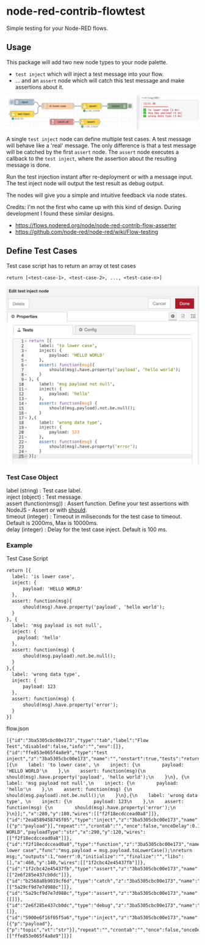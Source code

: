# node-red-contrib-flowtest
Simple testing for your Node-RED flows.

## Usage
This package will add two new node types to your node palette.
* `test inject` which will inject a test message into your flow.
* ... and an `assert` node which will catch this test message and make assertions about it.

![example-flow](https://github.com/steineey/node-red-contrib-flowtest/blob/master/example/flow.png)

A single `test inject` node can define multiple test cases. A test message will behave like a 'real' message. The only difference is that a test message will be catched by the first `assert` node. The `assert` node executes a callback to the `test inject`, where the assertion about the resulting message is done.

Run the test injection instant after re-deployment or with a message input. The test inject node will output the test result as debug output.

The nodes will give you a simple and intuitive feedback via node states.

Credits: I'm not the first who came up with this kind of design. During development I found these  similar designs.
* https://flows.nodered.org/node/node-red-contrib-flow-asserter
* https://github.com/node-red/node-red/wiki/Flow-testing

## Define Test Cases 

Test case script has to return an array ot test cases
```
return [<test-case-1>, <test-case-2>, ..., <test-case-n>]
```
![example-flow](https://github.com/steineey/node-red-contrib-flowtest/blob/master/example/inject-node.png)

### Test Case Object
label (string) : Test case label. \
inject (object) : Test message. \
assert (function(msg)) : Assert function. Define your test assertions with NodeJS - Assert or with [should](https://www.npmjs.com/package/should). \
timeout (integer) : Timeout in miliseconds for the test case to timeout. Default is 2000ms, Max is 10000ms. \
delay (integer) : Delay for the test case inject. Default is 100 ms.

### Example

Test Case Script
```
return [{
  label: 'is lower case', 
  inject: {
      payload: 'HELLO WORLD'
  },
  assert: function(msg){
      should(msg).have.property('payload', 'hello world');
  }
}, {
  label: 'msg payload is not null',
  inject: {
    payload: 'hello'
  },
  assert: function(msg) {
      should(msg.payload).not.be.null();
  }
},{
  label: 'wrong data type', 
  inject: {
      payload: 123
  },
  assert: function(msg) {
      should(msg).have.property('error');
  }
}]
```

flow.json 
```
[{"id":"3ba5305cbc00e173","type":"tab","label":"Flow Test","disabled":false,"info":"","env":[]},{"id":"ffe853e065f4a8e9","type":"test inject","z":"3ba5305cbc00e173","name":"","onstart":true,"tests":"return [{\n    label: 'to lower case', \n    inject: {\n        payload: 'HELLO WORLD'\n    },\n    assert: function(msg){\n        should(msg).have.property('payload', 'hello world');\n    }\n}, {\n    label: 'msg payload not null',\n    inject: {\n        payload: 'hello'\n    },\n    assert: function(msg) {\n        should(msg.payload).not.be.null();\n    }\n},{\n    label: 'wrong data type', \n    inject: {\n        payload: 123\n    },\n    assert: function(msg) {\n        should(msg).have.property('error');\n    }\n}];","x":280,"y":180,"wires":[["f2f18ecdccead0a8"]]},{"id":"2ea8589458745f05","type":"inject","z":"3ba5305cbc00e173","name":"input","props":[{"p":"payload"}],"repeat":"","crontab":"","once":false,"onceDelay":0.1,"topic":"","payload":"HELLO WORLD","payloadType":"str","x":290,"y":120,"wires":[["f2f18ecdccead0a8"]]},{"id":"f2f18ecdccead0a8","type":"function","z":"3ba5305cbc00e173","name":"to lower case","func":"msg.payload = msg.payload.toLowerCase();\nreturn msg;","outputs":1,"noerr":0,"initialize":"","finalize":"","libs":[],"x":460,"y":140,"wires":[["1f2cbc42e45437fb"]]},{"id":"1f2cbc42e45437fb","type":"assert","z":"3ba5305cbc00e173","name":"","x":630,"y":140,"wires":[["2e6f285e437cb0dc"]]},{"id":"b2568a8b9019cf6d","type":"catch","z":"3ba5305cbc00e173","name":"","scope":null,"uncaught":false,"x":480,"y":220,"wires":[["5a29cf9d7e7d988c"]]},{"id":"5a29cf9d7e7d988c","type":"assert","z":"3ba5305cbc00e173","name":"","x":620,"y":220,"wires":[[]]},{"id":"2e6f285e437cb0dc","type":"debug","z":"3ba5305cbc00e173","name":"output","active":true,"tosidebar":true,"console":false,"tostatus":false,"complete":"payload","targetType":"msg","statusVal":"","statusType":"auto","x":760,"y":140,"wires":[]},{"id":"5900e6f16f05f5a6","type":"inject","z":"3ba5305cbc00e173","name":"","props":[{"p":"payload"},{"p":"topic","vt":"str"}],"repeat":"","crontab":"","once":false,"onceDelay":0.1,"topic":"","payload":"","payloadType":"date","x":130,"y":180,"wires":[["ffe853e065f4a8e9"]]}]
```